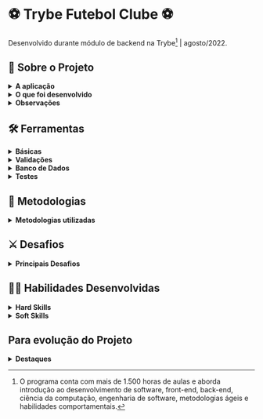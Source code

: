 # ⚽ Trybe Futebol Clube ⚽
Desenvolvido durante módulo de backend na Trybe[^1] | agosto/2022.
[^1]: O programa conta com mais de 1.500 horas de aulas e aborda introdução ao desenvolvimento de software, front-end, back-end, ciência da computação, engenharia de software, metodologias ágeis e habilidades comportamentais.

## :page_with_curl: Sobre o Projeto

<details>
<summary><strong>A aplicação</strong></summary><br />

O `TFC` é um site informativo sobre partidas e classificações de futebol!

![Exemplo app front](TFCgeral.png)

</details>

<details>
<summary><strong>O que foi desenvolvido</strong></summary><br />

Para esse projeto, foi desenvolvida uma API RESTful com aplicações frontend e backend integradas através do docker-compose, que consomem um banco de dados.

Construí um __backend dockerizado utilizando modelagem de dados através do Sequelize__.

Foram respeitadas regras de negócio pré definidas pela Trybe, onde precisei garantir que a API desenvolvida fosse capaz de ser consumida pelo frontend provido dentro do projeto. 

Destaco aqui uma das regras principais nesse desenvolvimento: para adicionar uma partida ou fazer alterações, o usuário deve estar logado. __Essa verificação é feita através de um token válido__. 

Além disso, as tabelas `teams` e `matches` contam com um relacionamento para executar as devidas atualizações das partidas.
</details>

<details>
<summary><strong>Observações</strong></summary><br />

* Para esse projeto, foi disponibilizado pela Trybe toda a parte de frontend, sendo minha responsabilidade a criação do backend.
* O projeto foi desenvolvido com base em requisitos definidos pela Trybe dentro de um tempo pré determinado.
</details>

## :hammer_and_wrench: Ferramentas

<details>
<summary><strong>Básicas</strong></summary><br />
  
* TypeScript
* Node.js
* cors
* dotenv
* express
* express-async-errors
  
</details>

<details>
<summary><strong>Validações</strong></summary><br />
  
* bcryptjs
* JWT
* Joi
</details>

<details>
<summary><strong>Banco de Dados</strong></summary><br />
  
* MySQL
* Sequelize
</details>

<details>
<summary><strong>Testes</strong></summary><br />
  
* Jest
* Mocha
* Chai
</details>

## :memo: Metodologias

<details>
<summary><strong>Metodologias utilizadas</strong></summary><br />

* SOLID
* POO
* AGILE
</details>

## ⚔️ Desafios

<details>
<summary><strong>Principais Desafios</strong></summary><br />

* __Typescript__ com __POO__: projeto referencia para firmar esses conceitos.

* Conceitos de __SOLID__: desenvolver o projeto buscando utilizar ao máximo esses conceitos.

* Resultado geral (leaderboard): estruturar uma __query SQL__ para que em uma  única requisição, retornasse a classificação geral dos jogos (podendo ser filtrada por time da casa, visitantes e geral).
</details>

## :woman_technologist: Habilidades Desenvolvidas

<details>
<summary><strong>Hard Skills</strong></summary><br />
  
* Principais hard skills desenvolvidas:
  * TypeScript
  * POO
  * SOLID
</details>

<details>
<summary><strong>Soft Skills</strong></summary><br />
  
* Inteligência Emocional
* Autoliderança
* Gestão do Tempo
* Compartilhar conhecimentos com os demais alunos da Trybe
* Recorrer a mentorias para esclarecimento de dúvidas
</details>

## Para evolução do Projeto
<details>
<summary><strong>Destaques</strong></summary><br />

* Refatoração: manipulação de erros e validações.
* Testes: atingir cobertura de 100% da aplicação.
</details>

<!--
## 🚧 Como Instalar o Projeto | em construção 🚧

<details>
  <summary markdown="span"><strong>Tutorial</strong></summary><br />
</details>
-->

<!--
## 🚧 Como Utilizar a Aplicação | em construção 🚧

<details>
  <summary markdown="span"><strong>Tutorial</strong></summary><br />
</details>
-->
